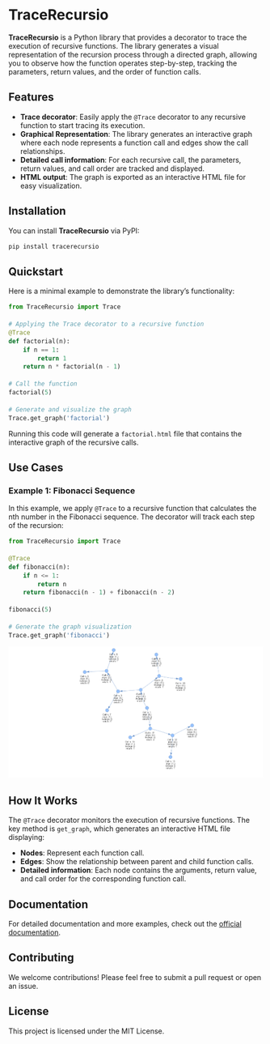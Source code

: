 
# TraceRecursio

**TraceRecursio** is a Python library that provides a decorator to trace the execution of recursive functions. The library generates a visual representation of the recursion process through a directed graph, allowing you to observe how the function operates step-by-step, tracking the parameters, return values, and the order of function calls.

## Features
- **Trace decorator**: Easily apply the `@Trace` decorator to any recursive function to start tracing its execution.
- **Graphical Representation**: The library generates an interactive graph where each node represents a function call and edges show the call relationships.
- **Detailed call information**: For each recursive call, the parameters, return values, and call order are tracked and displayed.
- **HTML output**: The graph is exported as an interactive HTML file for easy visualization.

## Installation

You can install **TraceRecursio** via PyPI:

```bash
pip install tracerecursio
```

## Quickstart

Here is a minimal example to demonstrate the library’s functionality:

```python
from TraceRecursio import Trace

# Applying the Trace decorator to a recursive function
@Trace
def factorial(n):
    if n == 1:
        return 1
    return n * factorial(n - 1)

# Call the function
factorial(5)

# Generate and visualize the graph
Trace.get_graph('factorial')
```

Running this code will generate a `factorial.html` file that contains the interactive graph of the recursive calls.

## Use Cases

### Example 1: Fibonacci Sequence


In this example, we apply `@Trace` to a recursive function that calculates the nth number in the Fibonacci sequence. The decorator will track each step of the recursion:

```python
from TraceRecursio import Trace

@Trace
def fibonacci(n):
    if n <= 1:
        return n
    return fibonacci(n - 1) + fibonacci(n - 2)

fibonacci(5)

# Generate the graph visualization
Trace.get_graph('fibonacci')
```

![Fibonacci Graph](assets/images/fibonacci_5.png)

## How It Works

The `@Trace` decorator monitors the execution of recursive functions. The key method is `get_graph`, which generates an interactive HTML file displaying:
- **Nodes**: Represent each function call.
- **Edges**: Show the relationship between parent and child function calls.
- **Detailed information**: Each node contains the arguments, return value, and call order for the corresponding function call.

## Documentation

For detailed documentation and more examples, check out the [official documentation](#).

## Contributing

We welcome contributions! Please feel free to submit a pull request or open an issue.

## License

This project is licensed under the MIT License.

